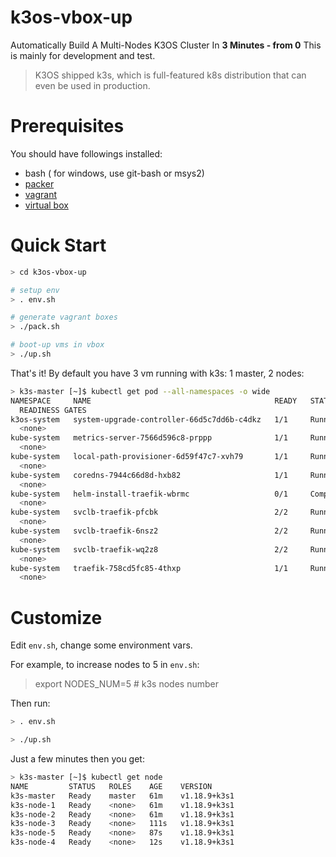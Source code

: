 # k3os-vbox-up
Automatically Build A Multi-Nodes K3OS Cluster In **3 Minutes - from 0**
This is mainly for development and test.



> K3OS shipped k3s, which is full-featured k8s distribution that can even be used in production.



# Prerequisites
You should have followings installed:

* bash ( for windows, use git-bash or msys2)
* [packer](https://www.packer.io/)
* [vagrant](https://www.vagrantup.com/)
* [virtual box](https://www.virtualbox.org/)

# Quick Start

```bash
> cd k3os-vbox-up

# setup env
> . env.sh

# generate vagrant boxes
> ./pack.sh

# boot-up vms in vbox
> ./up.sh
```
That's it! By default you have 3 vm running with k3s: 1 master, 2 nodes: 

```bash
> k3s-master [~]$ kubectl get pod --all-namespaces -o wide
NAMESPACE     NAME                                         READY   STATUS      RESTARTS   AGE   IP          NODE         NOMINATED NODE
  READINESS GATES
k3os-system   system-upgrade-controller-66d5c7dd6b-c4dkz   1/1     Running     0          51m   10.42.0.4   k3s-master   <none>
  <none>
kube-system   metrics-server-7566d596c8-prppp              1/1     Running     0          51m   10.42.0.2   k3s-master   <none>
  <none>
kube-system   local-path-provisioner-6d59f47c7-xvh79       1/1     Running     0          51m   10.42.0.3   k3s-master   <none>
  <none>
kube-system   coredns-7944c66d8d-hxb82                     1/1     Running     0          51m   10.42.1.3   k3s-node-1   <none>
  <none>
kube-system   helm-install-traefik-wbrmc                   0/1     Completed   0          51m   10.42.1.2   k3s-node-1   <none>
  <none>
kube-system   svclb-traefik-pfcbk                          2/2     Running     0          50m   10.42.0.5   k3s-master   <none>
  <none>
kube-system   svclb-traefik-6nsz2                          2/2     Running     0          50m   10.42.1.4   k3s-node-1   <none>
  <none>
kube-system   svclb-traefik-wq2z8                          2/2     Running     0          50m   10.42.2.3   k3s-node-2   <none>
  <none>
kube-system   traefik-758cd5fc85-4thxp                     1/1     Running     0          50m   10.42.2.2   k3s-node-2   <none>
  <none>
```

# Customize
Edit `env.sh`, change some environment vars.

For example, to increase nodes to 5 in `env.sh`:

> export NODES_NUM=5        # k3s nodes number

Then run:
```bash
> . env.sh

> ./up.sh
```
Just a few minutes then you get:
```bash
> k3s-master [~]$ kubectl get node
NAME         STATUS   ROLES    AGE    VERSION
k3s-master   Ready    master   61m    v1.18.9+k3s1
k3s-node-1   Ready    <none>   61m    v1.18.9+k3s1
k3s-node-2   Ready    <none>   61m    v1.18.9+k3s1
k3s-node-3   Ready    <none>   111s   v1.18.9+k3s1
k3s-node-5   Ready    <none>   87s    v1.18.9+k3s1
k3s-node-4   Ready    <none>   12s    v1.18.9+k3s1
```



